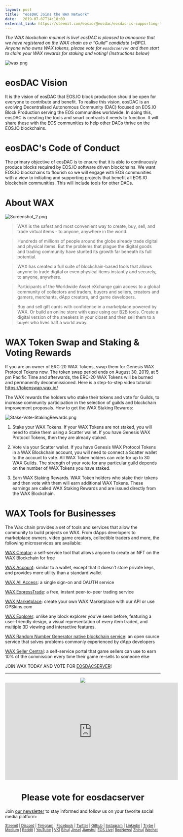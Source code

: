 ```yaml
---
layout: post
title:  "eosDAC Joins the WAX Network"
date:   2019-07-07T14:18:09
external_link: https://steemit.com/eosio/@eosdac/eosdac-is-supporting-the-wax-chain
---
```

*The WAX blockchain mainnet is live! eosDAC is pleased to announce that we have registered on the WAX chain as a “Guild” candidate (=BPC).
Anyone who owns WAX tokens, please vote for `eosdacserver` and then start to claim your WAX rewards for staking and voting! (Instructions below)*

 ![wax.png](https://cdn.steemitimages.com/DQmREJ2jdiEUnCvZYj8rYJWbAN4tndu58d6rQYWatJ5zsXG/wax.png)

# eosDAC Vision
It is the vision of eosDAC that EOS.IO block production should be open for everyone to contribute and benefit. To realise this vision, eosDAC is an evolving Decentralised Autonomous Community (DAC) focused on EOS.IO Block Production serving the EOS communities worldwide. In doing this, eosDAC is creating the tools and smart contracts it needs to function. It will share these with the EOS communities to help other DACs thrive on the EOS.IO blockchains.


# eosDAC's Code of Conduct
The primary objective of eosDAC is to ensure that it is able to continuously produce blocks required by EOS.IO software driven blockchains. We want EOS.IO blockchains to flourish so we will engage with EOS communities with a view to initiating and supporting projects that benefit all EOS.IO blockchain communities. This will include tools for other DACs.

# About WAX

![Screenshot_2.png](https://cdn.steemitimages.com/DQmSrfiTiZNJziFQYy6oXARioC2jCAn35zsQvyF4vRKawUL/Screenshot_2.png)
>WAX is the safest and most convenient way to create, buy, sell, and trade virtual items - to anyone, anywhere in the world.

>Hundreds of millions of people around the globe already trade digital and physical items. But the problems that plague the digital goods and trading community have stunted its growth far beneath its full potential.

>WAX has created a full suite of blockchain-based tools that allows anyone to trade digital or even physical items instantly and securely, to anyone, anywhere.

>Participants of the Worldwide Asset eXchange gain access to a global community of collectors and traders, buyers and sellers, creators and gamers, merchants, dApp creators, and game developers.

>Buy and sell gift cards with confidence in a marketplace powered by WAX. Or build an online store with ease using our B2B tools. Create a digital version of the sneakers in your closet and then sell them to a buyer who lives half a world away.

# WAX Token Swap and Staking & Voting Rewards
If you are an owner of ERC‑20 WAX Tokens, swap them for Genesis WAX Protocol Tokens now. The token swap period ends on August 30, 2019, at 5 pm Pacific Time and afterwards, the ERC-20 WAX Tokens will be burned and permanently decommissioned. Here is a step-to-step video tutorial: https://tokenswap.wax.io/

The WAX rewards the holders who stake their tokens and vote for Guilds, to increase community participation in the selection of guilds and blockchain improvement proposals. How to get the WAX Staking Rewards:


![Stake-Vote-StakingRewards.png](https://cdn.steemitimages.com/DQmavnuTXyVQAw7DGETW3s1dpEVcPDgdt3cPstkCgsZtzqP/Stake-Vote-StakingRewards.png)

1. Stake your WAX Tokens. If your WAX Tokens are not staked, you will need to stake them using a Scatter wallet. If you have Genesis WAX Protocol Tokens, then they are already staked.

2. Vote via your Scatter wallet. If you have Genesis WAX Protocol Tokens in a WAX Blockchain account, you will need to connect a Scatter wallet to the account to vote. All WAX Token holders can vote for up to 30 WAX Guilds. The strength of your vote for any particular guild depends on the number of WAX Tokens you have staked.

3. Earn WAX Staking Rewards. WAX Token holders who stake their tokens and then vote with them will earn additional WAX Tokens. These earnings are called WAX Staking Rewards and are issued directly from the WAX Blockchain.

# WAX Tools for Businesses
The Wax chain provides a set of tools and services that allow the community to build projects on WAX. From dApps developers to marketplace owners, video game creators, collectible traders and more, the following microservices are available:
 
[WAX Creator](https://creator.wax.io/create-collectible): a self-service tool that allows anyone to create an NFT on the WAX Blockchain for free
 
[WAX Account](https://wax.io/blog/a-sneak-peek-of-wax-account-features): similar to a wallet, except that it doesn’t store private keys, and provides more utility than a standard wallet 
 
[WAX All Access](https://wax.io/blog/wax-all-access-is-now-live): a single sign-on and OAUTH service
 
[WAX ExpressTrade](https://wax.io/blog/wax-all-access-is-now-live): a free, instant peer-to-peer trading service
 
[WAX Marketplace](https://opskins.com/): create your own WAX Marketplace with our API or use OPSkins.com
 
[WAX Explorer](https://wax.io/blog/reimagining-the-block-explorer-with-the-wax-explorer): unlike any block explorer you’ve seen before, featuring a user-friendly design, a visual representation of every item traded, and multiple 3D viewing and interactive features.
 
[WAX Random Number Generator native blockchain service](https://wax.io/blog/how-the-wax-rng-smart-contract-solves-common-problems-for-dapp-developers): an open source service that solves problems commonly experienced by dApp developers
 
[WAX Seller Central](https://wax.io/blog/new-sell-your-games-on-the-wax-blockchain-and-well-share-the-commission-with-you): a self-service portal that game sellers can use to earn 10% of the commission every time their game re-sells to someone else
 
 
JOIN WAX TODAY AND VOTE FOR [EOSDACSERVER](https://wax.bloks.io/)!


---

<center><a href="https://eosdac.io/"><img src="https://cdn.steemitimages.com/DQmRQWM3QtQ21wddAMCjbVRhB3rM7L4AGWLY9QpNmkXNLps/Screen%20Shot%202018-06-12%20at%2011.00.55%20PM.png"></a></center>

<iframe width="560" height="315" src="https://www.youtube.com/embed/PbQpAJOP6iA" frameborder="0" allow="autoplay; encrypted-media" allowfullscreen></iframe>

<center><h1>Please vote for eosdacserver</h1></center>

Join <a href="https://eosdac.io/news/#newsletter">our newsletter</a> to stay informed and follow us on your favorite social media platform:

<sub><a href="https://steemit.com/@eosdac" target="_blank">Steemit</a> | <a href="http://discord.io/eosdac" target="_blank">Discord</a> | <a href="https://t.me/eosdacio" target="_blank">Telegram</a> | <a href="https://facebook.com/eosdac" target="_blank">Facebook</a> | <a href="https://twitter.com/eosdac" target="_blank">Twitter</a> | <a href="https://github.com/eosdac" target="_blank">Github</a> | <a href="https://instagram.com/eosdac" target="_blank">Instagram</a> | <a href="https://linkedin.com/company/eosdac" target="_blank">Linkedin</a> | <a href="https://trybe.one/user/12031" target="_blank">Trybe</a> | <a href="https://medium.com/eosdac" target="_blank">Medium</a> | <a href="https://www.reddit.com/r/EOSDAC/" target="_blank">Reddit</a> | <a href="https://www.youtube.com/eosdac" target="_blank">YouTube</a> | <a href="https://vk.com/eosdac" target="_blank">VK</a>| <a href="https://bihu.com/people/1304716887" target="_blank">Bihu</a>| <a href="https://www.jinse.com/member/325694" target="_blank">Jinse</a>| <a href="https://www.jianshu.com/u/f6c4cc2261ae" target="_blank">Jianshu</a>| <a href="https://eos.live/user/eos_DAC" target="_blank">EOS Live</a>| <a href="https://con.beekuaibao.com/#/member/show/KBH/590627695588241408" target="_blank">BeeNews</a>| <a href="https://www.zhihu.com/people/eosdac/activities" target="_blank">Zhihu</a>| <a href="https://mp.weixin.qq.com/s/hyddN3LFpx34F4UygBI0AA7" target="_blank">Wechat</a></sub>
